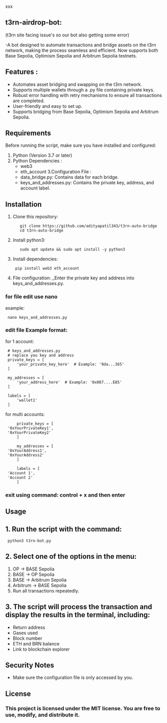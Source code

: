 xxx

## t3rn-airdrop-bot: 
(t3rn site facing issue's so our bot also getting some error)

-A bot designed to automate transactions and bridge assets on the t3rn network, making the process seamless and efficient.
Now supports both Base Sepolia, Optimism Sepolia and Arbitrum Sepolia testnets.

## Features :

- Automates asset bridging and swapping on the t3rn network.
- Supports multiple wallets through a .py file containing private keys.
- Robust error handling with retry mechanisms to ensure all transactions are completed.
- User-friendly and easy to set up.
- Supports bridging from Base Sepolia, Optimism Sepolia and Arbitrum Sepolia.


## Requirements

Before running the script, make sure you have installed and configured:

1. Python (Version 3.7 or later)
2. Python Dependencies :
      * web3
      * eth_account
3.Configuration File :
      * data_bridge.py: Contains data for each bridge.
      * keys_and_addresses.py: Contains the private key, address, and account label. 


## Installation

1. Clone this repository:     

          git clone https://github.com/adityapatil343/t3rn-auto-bridge
          cd t3rn-auto-bridge
2. Install python3: 

          sudo apt update && sudo apt install -y python3

3. Install dependencies:

        pip install web3 eth_account

4. File configuration:
     _Enter the private key and address into keys_and_addresses.py.

### for file edit use nano 
example:

     nano keys_and_addresses.py


### edit file Example format:

for 1 account:

     # keys_and_addresses.py
     # replace you key and address 
     private_keys = [
         'your_private_key_here'  # Example: '9da...365' 
     ]
     
     my_addresses = [
         'your_address_here'  # Example: '0x087....E85' 
     ]

     labels = [
         'wallet1' 
     ]
     
for multi accounts:

         private_keys = [
     '0xYourPrivateKey1',
     '0xYourPrivateKey2'
         ]

         my_addresses = [
     '0xYourAddress1',
     '0xYourAddress2'
         ]

         labels = [
     'Account 1',
     'Account 2'
         ]
### exit using command:  control + x and then enter


## Usage

## 1. Run the script with the command:

     python3 t3rn-bot.py

## 2. Select one of the options in the menu:
   1. OP -> BASE Sepolia
   2. BASE -> OP Sepolia
   3. BASE -> Arbitrum Sepolia
   4. Arbitrum -> BASE Sepolia
   5. Run all transactions repeatedly.

## 3. The script will process the transaction and display the results in the terminal, including:

   * Return address
   * Gases used
   * Block number
   * ETH and BRN balance
   * Link to blockchain explorer

## Security Notes
  * Make sure the configuration file is only accessed by you.


## License
### This project is licensed under the MIT license. You are free to use, modify, and distribute it.
